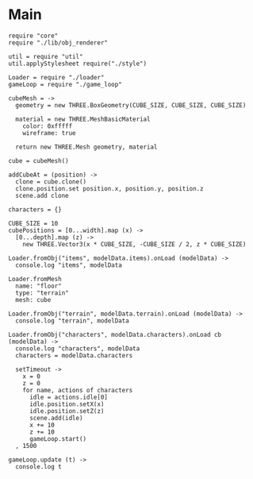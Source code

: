 Main
====

    require "core"
    require "./lib/obj_renderer"

    util = require "util"
    util.applyStylesheet require("./style")

    Loader = require "./loader"
    gameLoop = require "./game_loop"
    
    cubeMesh = ->
      geometry = new THREE.BoxGeometry(CUBE_SIZE, CUBE_SIZE, CUBE_SIZE)

      material = new THREE.MeshBasicMaterial
        color: 0xfffff
        wireframe: true

      return new THREE.Mesh geometry, material

    cube = cubeMesh()

    addCubeAt = (position) ->
      clone = cube.clone()
      clone.position.set position.x, position.y, position.z
      scene.add clone

    characters = {}

    CUBE_SIZE = 10
    cubePositions = [0...width].map (x) ->
      [0...depth].map (z) ->
        new THREE.Vector3(x * CUBE_SIZE, -CUBE_SIZE / 2, z * CUBE_SIZE)
 
    Loader.fromObj("items", modelData.items).onLoad (modelData) ->
      console.log "items", modelData
 
    Loader.fromMesh
      name: "floor"
      type: "terrain"
      mesh: cube

    Loader.fromObj("terrain", modelData.terrain).onLoad (modelData) ->
      console.log "terrain", modelData

    Loader.fromObj("characters", modelData.characters).onLoad cb (modelData) ->
      console.log "characters", modelData
      characters = modelData.characters

      setTimeout ->
        x = 0
        z = 0
        for name, actions of characters
          idle = actions.idle[0]
          idle.position.setX(x)
          idle.position.setZ(z)
          scene.add(idle)
          x += 10
          z += 10
          gameLoop.start()
      , 1500

    gameLoop.update (t) ->
      console.log t
